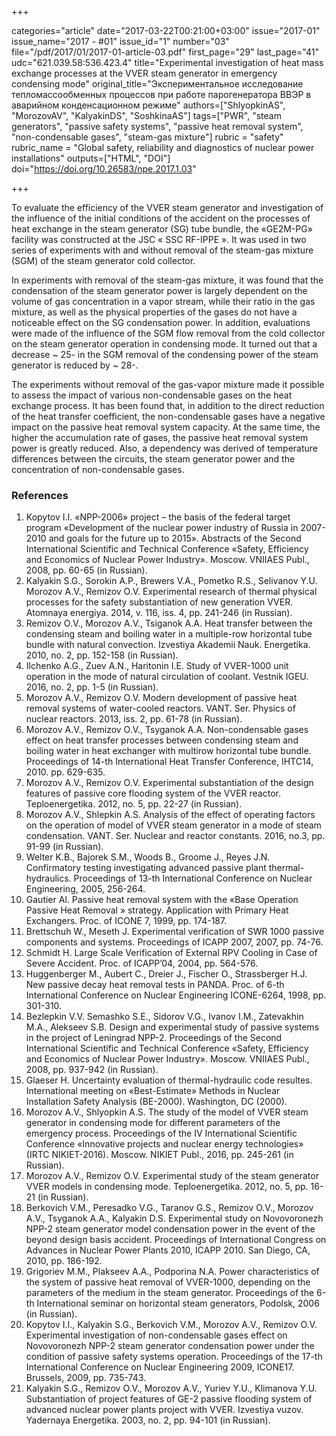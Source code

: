 +++

categories="article"
date="2017-03-22T00:21:00+03:00"
issue="2017-01"
issue_name="2017 - #01"
issue_id="1"
number="03"
file="/pdf/2017/01/2017-01-article-03.pdf"
first_page="29"
last_page="41"
udc="621.039.58:536.423.4"
title="Experimental investigation of heat mass exchange processes at the VVER steam generator in emergency condensing mode"
original_title="Экспериментальное исследование тепломассообменных процессов при работе парогенератора ВВЭР в аварийном конденсационном режиме"
authors=["ShlyopkinAS", "MorozovAV", "KalyakinDS", "SoshkinaAS"]
tags=["PWR", "steam generators", "passive safety systems", "passive heat removal system", "non-condensable gases", "steam-gas mixture"]
rubric = "safety"
rubric_name = "Global safety, reliability and diagnostics of nuclear power installations"
outputs=["HTML", "DOI"]
doi="https://doi.org/10.26583/npe.2017.1.03"

+++

To evaluate the efficiency of the VVER steam generator and investigation of the influence of the initial conditions of the accident on the processes of heat exchange in the steam generator (SG) tube bundle, the «GE2M-PG» facility was constructed at the JSC « SSC RF-IPPE ». It was used in two series of experiments with and without removal of the steam-gas mixture (SGM) of the steam generator cold collector.

In experiments with removal of the steam-gas mixture, it was found that the condensation of the steam generator power is largely dependent on the volume of gas concentration in a vapor stream, while their ratio in the gas mixture, as well as the physical properties of the gases do not have a noticeable effect on the SG condensation power. In addition, evaluations were made of the influence of the SGM flow removal from the cold collector on the steam generator operation in condensing mode. It turned out that a decrease ~ 25- in the SGM removal of the condensing power of the steam generator is reduced by ~ 28-.

The experiments without removal of the gas-vapor mixture made it possible to assess the impact of various non-condensable gases on the heat exchange process. It has been found that, in addition to the direct reduction of the heat transfer coefficient, the non-condensable gases have a negative impact on the passive heat removal system capacity. At the same time, the higher the accumulation rate of gases, the passive heat removal system power is greatly reduced. Also, a dependency was derived of temperature differences between the circuits, the steam generator power and the concentration of non-condensable gases.

### References

1. Kopytov I.I. «NPP-2006» project – the basis of the federal target program «Development of the nuclear power industry of Russia in 2007-2010 and goals for the future up to 2015». Abstracts of the Second International Scientific and Technical Conference «Safety, Efficiency and Economics of Nuclear Power Industry». Moscow. VNIIAES Publ., 2008, pp. 60-65 (in Russian).
2. Kalyakin S.G., Sorokin A.P., Brewers V.A., Pometko R.S., Selivanov Y.U. Morozov A.V., Remizov O.V. Experimental research of thermal physical processes for the safety substantiation of new generation VVER. Atomnaya energiya. 2014, v. 116, iss. 4, pp. 241-246 (in Russian).
3. Remizov O.V., Morozov A.V., Tsiganok A.A. Heat transfer between the condensing steam and boiling water in a multiple-row horizontal tube bundle with natural convection. Izvestiya Akademii Nauk. Energetika. 2010, no. 2, pp. 152-158 (in Russian).
4. Ilchenko A.G., Zuev A.N., Haritonin I.E. Study of VVER-1000 unit operation in the mode of natural circulation of coolant. Vestnik IGEU. 2016, no. 2, pp. 1-5 (in Russian).
5. Morozov A.V., Remizov O.V. Modern development of passive heat removal systems of water-cooled reactors. VANT. Ser. Physics of nuclear reactors. 2013, iss. 2, pp. 61-78 (in Russian).
6. Morozov A.V., Remizov O.V., Tsyganok A.A. Non-condensable gases effect on heat transfer processes between condensing steam and boiling water in heat exchanger with multirow horizontal tube bundle. Proceedings of 14-th International Heat Transfer Conference, IHTC14, 2010. pp. 629-635.
7. Morozov A.V., Remizov O.V. Experimental substantiation of the design features of passive core flooding system of the VVER reactor. Teploenergetika. 2012, no. 5, pp. 22-27 (in Russian).
8. Morozov A.V., Shlepkin A.S. Analysis of the effect of operating factors on the operation of model of VVER steam generator in a mode of steam condensation. VANT. Ser. Nuclear and reactor constants. 2016, no.3, pp. 91-99 (in Russian).
9. Welter K.B., Bajorek S.M., Woods B., Groome J., Reyes J.N. Confirmatory testing investigating advanced passive plant thermal-hydraulics. Proceedings of 13-th International Conference on Nuclear Engineering, 2005, 256-264.
10. Gautier Al. Passive heat removal system with the «Base Operation Passive Heat Removal » strategy. Application with Primary Heat Exchangers. Proc. of ICONE 7, 1999, pp. 174-187.
11. Brettschuh W., Meseth J. Experimental verification of SWR 1000 passive components and systems. Proceedings of ICAPP 2007, 2007, pp. 74-76.
12. Schmidt H. Large Scale Verification of External RPV Cooling in Case of Severe Accident. Proc. of ICAPP’04, 2004, pp. 564-576.
13. Huggenberger M., Aubert C., Dreier J., Fischer O., Strassberger H.J. New passive decay heat removal tests in PANDA. Proc. of 6-th International Conference on Nuclear Engineering ICONE-6264, 1998, pp. 301-310.
14. Bezlepkin V.V. Semashko S.E., Sidorov V.G., Ivanov I.M., Zatevakhin M.A., Alekseev S.B. Design and experimental study of passive systems in the project of Leningrad NPP-2. Proceedings of the Second International Scientific and Technical Conference «Safety, Efficiency and Economics of Nuclear Power Industry». Moscow. VNIIAES Publ., 2008, pp. 937-942 (in Russian).
15. Glaeser H. Uncertainty evaluation of thermal-hydraulic code resultes. International meeting on «Best-Estimate» Methods in Nuclear Installation Safety Analysis (BE-2000). Washington, DC (2000).
16. Morozov A.V., Shlyopkin A.S. The study of the model of VVER steam generator in condensing mode for different parameters of the emergency process. Proceedings of the IV International Scientific Conference «Innovative projects and nuclear energy technologies» (IRTC NIKIET-2016). Moscow. NIKIET Publ., 2016, pp. 245-261 (in Russian).
17. Morozov A.V., Remizov O.V. Experimental study of the steam generator VVER models in condensing mode. Teploenergetika. 2012, no. 5, pp. 16-21 (in Russian).
18. Berkovich V.M., Peresadko V.G., Taranov G.S., Remizov O.V., Morozov A.V., Tsyganok A.A., Kalyakin D.S. Experimental study on Novovoronezh NPP-2 steam generator model condensation power in the event of the beyond design basis accident. Proceedings of International Congress on Advances in Nuclear Power Plants 2010, ICAPP 2010. San Diego, CA, 2010, pp. 186-192.
19. Grigoriev M.M., Plakseev A.A., Podporina N.A. Power characteristics of the system of passive heat removal of VVER-1000, depending on the parameters of the medium in the steam generator. Proceedings of the 6-th International seminar on horizontal steam generators, Podolsk, 2006 (in Russian).
20. Kopytov I.I., Kalyakin S.G., Berkovich V.M., Morozov A.V., Remizov O.V. Experimental investigation of non-condensable gases effect on Novovoronezh NPP-2 steam generator condensation power under the condition of passive safety systems operation. Proceedings of the 17-th International Conference on Nuclear Engineering 2009, ICONE17. Brussels, 2009, pp. 735-743.
21. Kalyakin S.G., Remizov O.V., Morozov A.V., Yuriev Y.U., Klimanova Y.U. Substantiation of project features of GE-2 passive flooding system of advanced nuclear power plants project with VVER. Izvestiya vuzov. Yadernaya Energetika. 2003, no. 2, pp. 94-101 (in Russian).